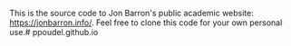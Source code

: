 This is the source code to Jon Barron's public academic website: https://jonbarron.info/. Feel free to clone this code for your own personal use.# ppoudel.github.io
